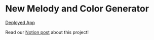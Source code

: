 # New Melody and Color Generator 

[Deployed App](https://markov-colors.netlify.app/)

Read our [Notion post](https://branched-tugboat-2db.notion.site/Generate-Color-with-Sound-Using-Markov-Chain-052c8d4b7b83410f8ffe96bfe6a1161b) about this project!
